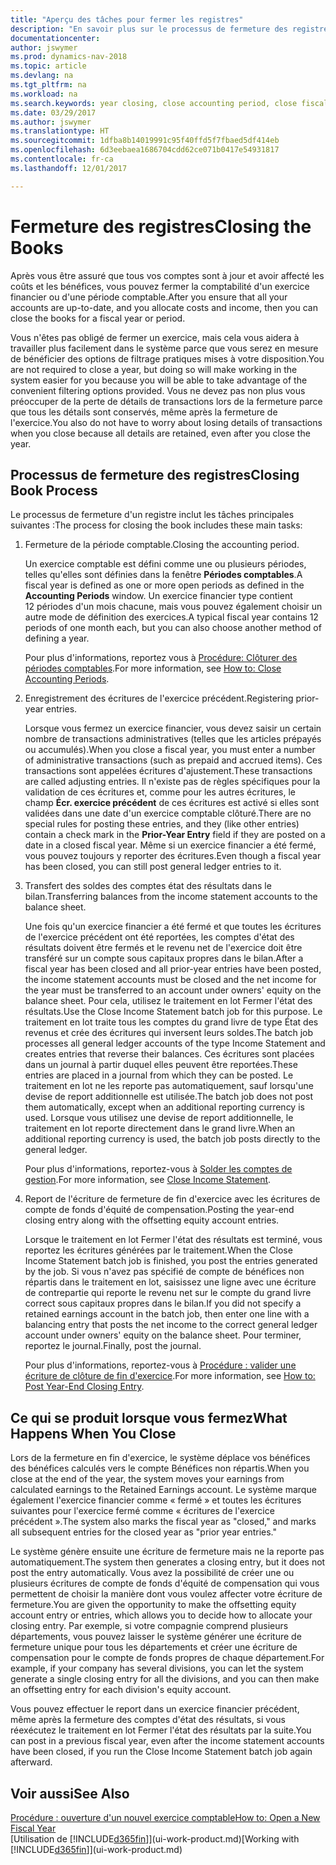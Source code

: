 ```yaml
---
title: "Aperçu des tâches pour fermer les registres"
description: "En savoir plus sur le processus de fermeture des registres d'un exercice financier ou d'une période fiscale, et ce qui a lieu après la fermeture, à la fin d'un exercice."
documentationcenter: 
author: jswymer
ms.prod: dynamics-nav-2018
ms.topic: article
ms.devlang: na
ms.tgt_pltfrm: na
ms.workload: na
ms.search.keywords: year closing, close accounting period, close fiscal year, bank account detailed trial balance
ms.date: 03/29/2017
ms.author: jswymer
ms.translationtype: HT
ms.sourcegitcommit: 1dfba8b14019991c95f40ffd5f7fbaed5df414eb
ms.openlocfilehash: 6d3eebaea1686704cdd62ce071b0417e54931817
ms.contentlocale: fr-ca
ms.lasthandoff: 12/01/2017

---
```

# <a name="closing-the-books"></a><span data-ttu-id="7f0b0-103">Fermeture des registres</span><span class="sxs-lookup"><span data-stu-id="7f0b0-103">Closing the Books</span></span>
<span data-ttu-id="7f0b0-104">Après vous être assuré que tous vos comptes sont à jour et avoir affecté les coûts et les bénéfices, vous pouvez fermer la comptabilité d'un exercice financier ou d'une période comptable.</span><span class="sxs-lookup"><span data-stu-id="7f0b0-104">After you ensure that all your accounts are up-to-date, and you allocate costs and income, then you can close the books for a fiscal year or period.</span></span>

<span data-ttu-id="7f0b0-105">Vous n'êtes pas obligé de fermer un exercice, mais cela vous aidera à travailler plus facilement dans le système parce que vous serez en mesure de bénéficier des options de filtrage pratiques mises à votre disposition.</span><span class="sxs-lookup"><span data-stu-id="7f0b0-105">You are not required to close a year, but doing so will make working in the system easier for you because you will be able to take advantage of the convenient filtering options provided.</span></span> <span data-ttu-id="7f0b0-106">Vous ne devez pas non plus vous préoccuper de la perte de détails de transactions lors de la fermeture parce que tous les détails sont conservés, même après la fermeture de l'exercice.</span><span class="sxs-lookup"><span data-stu-id="7f0b0-106">You also do not have to worry about losing details of transactions when you close because all details are retained, even after you close the year.</span></span>

## <a name="closing-book-process"></a><span data-ttu-id="7f0b0-107">Processus de fermeture des registres</span><span class="sxs-lookup"><span data-stu-id="7f0b0-107">Closing Book Process</span></span>
<span data-ttu-id="7f0b0-108">Le processus de fermeture d'un registre inclut les tâches principales suivantes :</span><span class="sxs-lookup"><span data-stu-id="7f0b0-108">The process for closing the book includes these main tasks:</span></span>

1. <span data-ttu-id="7f0b0-109">Fermeture de la période comptable.</span><span class="sxs-lookup"><span data-stu-id="7f0b0-109">Closing the accounting period.</span></span>

    <span data-ttu-id="7f0b0-110">Un exercice comptable est défini comme une ou plusieurs périodes, telles qu'elles sont définies dans la fenêtre **Périodes comptables**.</span><span class="sxs-lookup"><span data-stu-id="7f0b0-110">A fiscal year is defined as one or more open periods as defined in the **Accounting Periods** window.</span></span> <span data-ttu-id="7f0b0-111">Un exercice financier type contient 12 périodes d'un mois chacune, mais vous pouvez également choisir un autre mode de définition des exercices.</span><span class="sxs-lookup"><span data-stu-id="7f0b0-111">A typical fiscal year contains 12 periods of one month each, but you can also choose another method of defining a year.</span></span>

    <span data-ttu-id="7f0b0-112">Pour plus d'informations, reportez vous à [Procédure: Clôturer des périodes comptables](year-close-account-periods.md).</span><span class="sxs-lookup"><span data-stu-id="7f0b0-112">For more information, see [How to: Close Accounting Periods](year-close-account-periods.md).</span></span>
2. <span data-ttu-id="7f0b0-113">Enregistrement des écritures de l'exercice précédent.</span><span class="sxs-lookup"><span data-stu-id="7f0b0-113">Registering prior-year entries.</span></span>

    <span data-ttu-id="7f0b0-114">Lorsque vous fermez un exercice financier, vous devez saisir un certain nombre de transactions administratives (telles que les articles prépayés ou accumulés).</span><span class="sxs-lookup"><span data-stu-id="7f0b0-114">When you close a fiscal year, you must enter a number of administrative transactions (such as prepaid and accrued items).</span></span> <span data-ttu-id="7f0b0-115">Ces transactions sont appelées écritures d'ajustement.</span><span class="sxs-lookup"><span data-stu-id="7f0b0-115">These transactions are called adjusting entries.</span></span> <span data-ttu-id="7f0b0-116">Il n'existe pas de règles spécifiques pour la validation de ces écritures et, comme pour les autres écritures, le champ **Écr. exercice précédent** de ces écritures est activé si elles sont validées dans une date d'un exercice comptable clôturé.</span><span class="sxs-lookup"><span data-stu-id="7f0b0-116">There are no special rules for posting these entries, and they (like other entries) contain a check mark in the **Prior-Year Entry** field if they are posted on a date in a closed fiscal year.</span></span> <span data-ttu-id="7f0b0-117">Même si un exercice financier a été fermé, vous pouvez toujours y reporter des écritures.</span><span class="sxs-lookup"><span data-stu-id="7f0b0-117">Even though a fiscal year has been closed, you can still post general ledger entries to it.</span></span>
3. <span data-ttu-id="7f0b0-118">Transfert des soldes des comptes état des résultats dans le bilan.</span><span class="sxs-lookup"><span data-stu-id="7f0b0-118">Transferring balances from the income statement accounts to the balance sheet.</span></span>

    <span data-ttu-id="7f0b0-119">Une fois qu'un exercice financier a été fermé et que toutes les écritures de l'exercice précédent ont été reportées, les comptes d'état des résultats doivent être fermés et le revenu net de l'exercice doit être transféré sur un compte sous capitaux propres dans le bilan.</span><span class="sxs-lookup"><span data-stu-id="7f0b0-119">After a fiscal year has been closed and all prior-year entries have been posted, the income statement accounts must be closed and the net income for the year must be transferred to an account under owners' equity on the balance sheet.</span></span> <span data-ttu-id="7f0b0-120">Pour cela, utilisez le traitement en lot Fermer l'état des résultats.</span><span class="sxs-lookup"><span data-stu-id="7f0b0-120">Use the Close Income Statement batch job for this purpose.</span></span> <span data-ttu-id="7f0b0-121">Le traitement en lot traite tous les comptes du grand livre de type État des revenus et crée des écritures qui inversent leurs soldes.</span><span class="sxs-lookup"><span data-stu-id="7f0b0-121">The batch job processes all general ledger accounts of the type Income Statement and creates entries that reverse their balances.</span></span> <span data-ttu-id="7f0b0-122">Ces écritures sont placées dans un journal à partir duquel elles peuvent être reportées.</span><span class="sxs-lookup"><span data-stu-id="7f0b0-122">These entries are placed in a journal from which they can be posted.</span></span> <span data-ttu-id="7f0b0-123">Le traitement en lot ne les reporte pas automatiquement, sauf lorsqu'une devise de report additionnelle est utilisée.</span><span class="sxs-lookup"><span data-stu-id="7f0b0-123">The batch job does not post them automatically, except when an additional reporting currency is used.</span></span> <span data-ttu-id="7f0b0-124">Lorsque vous utilisez une devise de report additionnelle, le traitement en lot reporte directement dans le grand livre.</span><span class="sxs-lookup"><span data-stu-id="7f0b0-124">When an additional reporting currency is used, the batch job posts directly to the general ledger.</span></span>

    <span data-ttu-id="7f0b0-125">Pour plus d'informations, reportez-vous à [Solder les comptes de gestion](year-close-income-statement.md).</span><span class="sxs-lookup"><span data-stu-id="7f0b0-125">For more information, see [Close Income Statement](year-close-income-statement.md).</span></span>
4. <span data-ttu-id="7f0b0-126">Report de l'écriture de fermeture de fin d'exercice avec les écritures de compte de fonds d'équité de compensation.</span><span class="sxs-lookup"><span data-stu-id="7f0b0-126">Posting the year-end closing entry along with the offsetting equity account entries.</span></span>

    <span data-ttu-id="7f0b0-127">Lorsque le traitement en lot Fermer l'état des résultats est terminé, vous reportez les écritures générées par le traitement.</span><span class="sxs-lookup"><span data-stu-id="7f0b0-127">When the Close Income Statement batch job is finished, you post the entries generated by the job.</span></span> <span data-ttu-id="7f0b0-128">Si vous n'avez pas spécifié de compte de bénéfices non répartis dans le traitement en lot, saisissez une ligne avec une écriture de contrepartie qui reporte le revenu net sur le compte du grand livre correct sous capitaux propres dans le bilan.</span><span class="sxs-lookup"><span data-stu-id="7f0b0-128">If you did not specify a retained earnings account in the batch job, then enter one line with a balancing entry that posts the net income to the correct general ledger account under owners' equity on the balance sheet.</span></span> <span data-ttu-id="7f0b0-129">Pour terminer, reportez le journal.</span><span class="sxs-lookup"><span data-stu-id="7f0b0-129">Finally, post the journal.</span></span>

    <span data-ttu-id="7f0b0-130">Pour plus d'informations, reportez-vous à [Procédure : valider une écriture de clôture de fin d'exercice](year-how-post-year-end-close-entry.md).</span><span class="sxs-lookup"><span data-stu-id="7f0b0-130">For more information, see [How to: Post Year-End Closing Entry](year-how-post-year-end-close-entry.md).</span></span>

## <a name="what-happens-when-you-close"></a><span data-ttu-id="7f0b0-131">Ce qui se produit lorsque vous fermez</span><span class="sxs-lookup"><span data-stu-id="7f0b0-131">What Happens When You Close</span></span>
<span data-ttu-id="7f0b0-132">Lors de la fermeture en fin d'exercice, le système déplace vos bénéfices des bénéfices calculés vers le compte Bénéfices non répartis.</span><span class="sxs-lookup"><span data-stu-id="7f0b0-132">When you close at the end of the year, the system moves your earnings from calculated earnings to the Retained Earnings account.</span></span> <span data-ttu-id="7f0b0-133">Le système marque également l'exercice financier comme « fermé » et toutes les écritures suivantes pour l'exercice fermé comme « écritures de l'exercice précédent ».</span><span class="sxs-lookup"><span data-stu-id="7f0b0-133">The system also marks the fiscal year as "closed," and marks all subsequent entries for the closed year as "prior year entries."</span></span>

<span data-ttu-id="7f0b0-134">Le système génère ensuite une écriture de fermeture mais ne la reporte pas automatiquement.</span><span class="sxs-lookup"><span data-stu-id="7f0b0-134">The system then generates a closing entry, but it does not post the entry automatically.</span></span> <span data-ttu-id="7f0b0-135">Vous avez la possibilité de créer une ou plusieurs écritures de compte de fonds d'équité de compensation qui vous permettent de choisir la manière dont vous voulez affecter votre écriture de fermeture.</span><span class="sxs-lookup"><span data-stu-id="7f0b0-135">You are given the opportunity to make the offsetting equity account entry or entries, which allows you to decide how to allocate your closing entry.</span></span> <span data-ttu-id="7f0b0-136">Par exemple, si votre compagnie comprend plusieurs départements, vous pouvez laisser le système générer une écriture de fermeture unique pour tous les départements et créer une écriture de compensation pour le compte de fonds propres de chaque département.</span><span class="sxs-lookup"><span data-stu-id="7f0b0-136">For example, if your company has several divisions, you can let the system generate a single closing entry for all the divisions, and you can then make an offsetting entry for each division's equity account.</span></span>

<span data-ttu-id="7f0b0-137">Vous pouvez effectuer le report dans un exercice financier précédent, même après la fermeture des comptes d'état des résultats, si vous réexécutez le traitement en lot Fermer l'état des résultats par la suite.</span><span class="sxs-lookup"><span data-stu-id="7f0b0-137">You can post in a previous fiscal year, even after the income statement accounts have been closed, if you run the Close Income Statement batch job again afterward.</span></span>

## <a name="see-also"></a><span data-ttu-id="7f0b0-138">Voir aussi</span><span class="sxs-lookup"><span data-stu-id="7f0b0-138">See Also</span></span>
[<span data-ttu-id="7f0b0-139">Procédure : ouverture d'un nouvel exercice comptable</span><span class="sxs-lookup"><span data-stu-id="7f0b0-139">How to: Open a New Fiscal Year</span></span>](finance-how-open-new-fiscal-year.md)  
<span data-ttu-id="7f0b0-140">[Utilisation de [!INCLUDE[d365fin](includes/d365fin_md.md)]](ui-work-product.md)</span><span class="sxs-lookup"><span data-stu-id="7f0b0-140">[Working with [!INCLUDE[d365fin](includes/d365fin_md.md)]](ui-work-product.md)</span></span>

